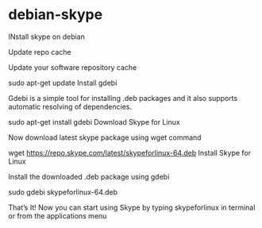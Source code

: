 # debian-skype
INstall skype on debian

Update repo cache

Update your software repository cache

sudo apt-get update
Install gdebi

Gdebi is a simple tool for installing .deb packages and it also supports automatic resolving of dependencies.

sudo apt-get install gdebi
Download Skype for Linux

Now download latest skype package using wget command

wget https://repo.skype.com/latest/skypeforlinux-64.deb
Install Skype for Linux

Install the downloaded .deb package using gdebi

sudo gdebi skypeforlinux-64.deb

That’s It! Now you can start using Skype by typing skypeforlinux in terminal or from the applications menu
